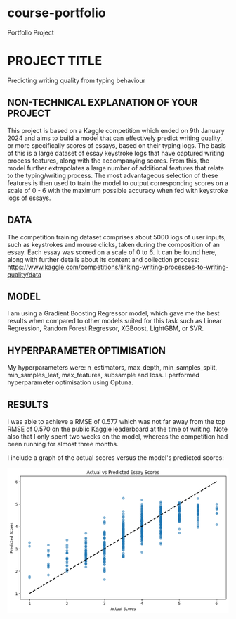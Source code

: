 # course-portfolio
Portfolio Project 

# PROJECT TITLE 
Predicting writing quality from typing behaviour

## NON-TECHNICAL EXPLANATION OF YOUR PROJECT
This project is based on a Kaggle competition which ended on 9th January 2024 and aims to build a model that can effectively predict writing quality, or more specifically scores of essays, based on their typing logs. The basis of this is a large dataset of essay keystroke logs that have captured writing process features, along with the accompanying scores. From this, the model further extrapolates a large number of additional features that relate to the typing/writing process. The most advantageous selection of these features is then used to train the model to output corresponding scores on a scale of 0 - 6 with the maximum possible accuracy when fed with keystroke logs of essays.

## DATA
The competition training dataset comprises about 5000 logs of user inputs, such as keystrokes and mouse clicks, taken during the composition of an essay. Each essay was scored on a scale of 0 to 6. It can be found here, along with further details about its content and collection process: https://www.kaggle.com/competitions/linking-writing-processes-to-writing-quality/data

## MODEL 
I am using a Gradient Boosting Regressor model, which gave me the best results when compared to other models suited for this task such as Linear Regression, Random Forest Regressor, XGBoost, LightGBM, or SVR. 

## HYPERPARAMETER OPTIMISATION
My hyperparameters were: n_estimators, max_depth, min_samples_split, min_samples_leaf, max_features, subsample and loss. I performed hyperparameter optimisation using Optuna.

## RESULTS
I was able to achieve a RMSE of 0.577 which was not far away from the top RMSE of 0.570 on the public Kaggle leaderboard at the time of writing. Note also that I only spent two weeks on the model, whereas the competition had been running for almost three months. 

I include a graph of the actual scores versus the model's predicted scores:

![Graph](Writing_quality_predictor.png)
